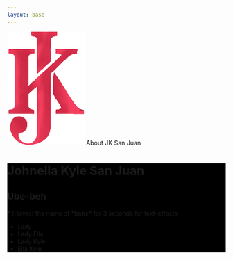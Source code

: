 ```yaml
---
layout: base
---
```


<div class="[font-size:2.1rem] bg-yellow-600 py-5 flex h-[97px] page-header">
  <img src="/assets/images/jk/jk-m.png"
       class="h-[170px] [position:relative] -top-[16px] hover:bg-white/20"
       alt="JK">
  <span class="ml-4 mt-[15px]">About <span class="bg-white/20 p-2 hover:bg-white/50">JK San Juan</span></span>
</div>

<div class="bg-sky-400 w-full mr-[-5px] lg:[display:inline-block] tablet-desktop">
  
  <div class="flex">
    <div class="w-[600px] h-[422px] hover:!bg-gray-900" style="background:
                  url('/assets/images/jk/jk-i.png') black no-repeat; background-size: 100%">
    </div>
    <div class="flex [flex-wrap:wrap] min-w-[600px] w-[50%]" style="background:
                url('/assets/images/jk/jk-login.png') black no-repeat; background-size: 562px">
      <div class="w-[86px] h-[86px] hover:!bg-gray-800" style="background:
                    url('/assets/images/jk/jk-icon-384.png') black no-repeat; background-size: 100%">
      </div>
      <div class="bg-[rgba(248,56,200,0.18)] h-[86px] pr-[87px]">
        <h1 class="ml-2 bg-sky-400 hover:bg-[mediumvioletred]/40 h-[20px]">Johnella Kyle San Juan</h1>
      </div>
      <div class="[flex-basis:100%] [height:0] [font-family:Play]">
        <h2 class="text-white bg-purple-700/20 p-2 hover:text-black animate-text duration-1 my-0"
          >Ube-beh</h2>
        <p class="bg-purple-400/80 p-4 my-0">* [Hover] the name of *babe* for 3 seconds for text-effects</p>
        <ul class="my-0">
          <li><span class="px-4 py-5"
              >Lady</span>
          </li>
          <li>
            <span class="bg-purple-600/20 hover:bg-purple-400 hover:text-white animate-text
                          rounded-3xl px-4 py-5"
              >Lady Ella</span>
          </li>
          <li>
            <span class="bg-purple-600/20 hover:bg-purple-400 hover:text-white animate-text
                          rounded-3xl px-4 py-5"
              >Lady Kyle</span>
          </li>
          <li><span class="px-4 py-5"
              >Ella Kyle</span>
          </li>
        </ul>
      </div>
    </div>
    
  </div>
  <div class="w-[600px] h-[422px] hover:!bg-gray-900" style="background:
                url('/assets/images/jk/jk-cd-large.png') black no-repeat; background-size: 100%">
  </div>
  <div class="w-[600px] h-[600px] hover:!bg-gray-200" style="background:
                url('/assets/images/jk/jk-c.png') white no-repeat; background-size: 100%">
  </div>
</div>